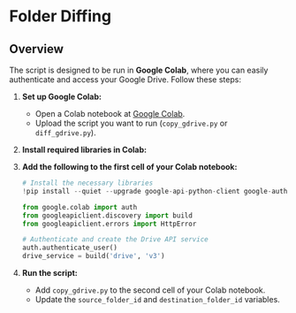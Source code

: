 # Folder Diffing

## Overview

The script is designed to be run in **Google Colab**, where you can easily authenticate and access your Google Drive. Follow these steps:

1. **Set up Google Colab:**
   - Open a Colab notebook at [Google Colab](https://colab.research.google.com/).
   - Upload the script you want to run (`copy_gdrive.py` or `diff_gdrive.py`).

2. **Install required libraries in Colab:**

3. **Add the following to the first cell of your Colab notebook:**
     ```python
     # Install the necessary libraries
     !pip install --quiet --upgrade google-api-python-client google-auth-httplib2 google-auth-oauthlib

   from google.colab import auth
   from googleapiclient.discovery import build
   from googleapiclient.errors import HttpError

   # Authenticate and create the Drive API service
   auth.authenticate_user()
   drive_service = build('drive', 'v3')
     ```
4. **Run the script:**
   - Add `copy_gdrive.py` to the second cell of your Colab notebook.
   - Update the `source_folder_id` and `destination_folder_id` variables.
  
